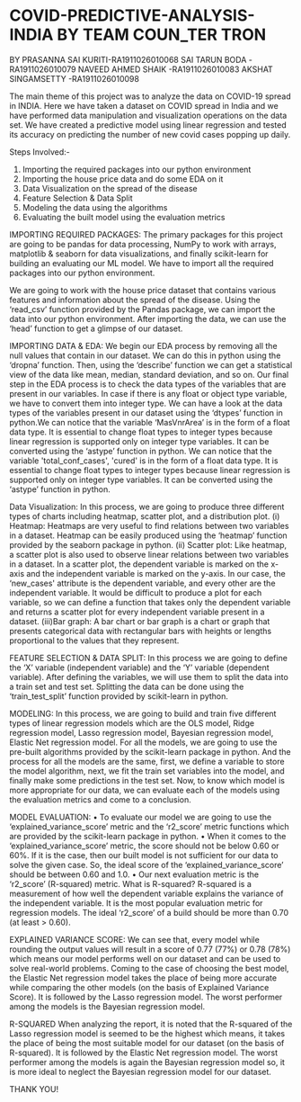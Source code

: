 # COVID-PREDICTIVE-ANALYSIS-INDIA BY TEAM COUN_TER TRON
BY PRASANNA SAI KURITI-RA1911026010068
   SAI TARUN BODA     -RA1911026010079
   NAVEED AHMED SHAIK -RA1911026010083
   AKSHAT SINGAMSETTY -RA1911026010098


The main theme of this project was to analyze the data on COVID-19 spread in INDIA. Here we have taken a dataset on COVID spread in India and we have performed data manipulation and visualization operations on the data set. We have created a predictive model using linear regression and tested its accuracy on predicting the number of new covid cases popping up daily.

Steps Involved:-
1.	Importing the required packages into our python environment
2.	Importing the house price data and do some EDA on it
3.	Data Visualization on the spread of the disease
4.	Feature Selection & Data Split
5.	Modeling the data using the algorithms
6.	Evaluating the built model using the evaluation metrics


IMPORTING REQUIRED PACKAGES:
The primary packages for this project are going to be pandas for data processing, NumPy to work with arrays, matplotlib & seaborn for data visualizations, and finally scikit-learn for building an evaluating our ML model. We have to import all the required packages into our python environment.

We are going to work with the house price dataset that contains various features and information about the spread of the disease. Using the ‘read_csv’ function provided by the Pandas package, we can import the data into our python environment. After importing the data, we can use the ‘head’ function to get a glimpse of our dataset.

IMPORTING DATA & EDA:
We begin our EDA process by removing all the null values that contain in our dataset. We can do this in python using the ‘dropna’ function.
Then, using the ‘describe’ function we can get a statistical view of the data like mean, median, standard deviation, and so on.
Our final step in the EDA process is to check the data types of the variables that are present in our variables. In case if there is any float or object type variable, we have to convert them into integer type. We can have a look at the data types of the variables present in our dataset using the ‘dtypes’ function in python.We can notice that the variable ‘MasVnrArea’ is in the form of a float data type. It is essential to change float types to integer types because linear regression is supported only on integer type variables. It can be converted using the ‘astype’ function in python.
We can notice that the variable 'total_conf_cases', 'cured' is in the form of a float data type. It is essential to change float types to integer types because linear regression is supported only on integer type variables. It can be converted using the ‘astype’ function in python.

Data Visualization:
In this process, we are going to produce three different types of charts including heatmap, scatter plot, and a distribution plot.
(i) Heatmap:
Heatmaps are very useful to find relations between two variables in a dataset. Heatmap can be easily produced using the ‘heatmap’ function provided by the seaborn package in python.
(ii) Scatter plot:
Like heatmap, a scatter plot is also used to observe linear relations between two variables in a dataset. In a scatter plot, the dependent variable is marked on the x-axis and the independent variable is marked on the y-axis. In our case, the ‘new_cases' attribute is the dependent variable, and every other are the independent variable. It would be difficult to produce a plot for each variable, so we can define a function that takes only the dependent variable and returns a scatter plot for every independent variable present in a dataset.
(iii)Bar graph:
A bar chart or bar graph is a chart or graph that presents categorical data with rectangular bars with heights or lengths proportional to the values that they represent.

FEATURE SELECTION & DATA SPLIT:
In this process we are going to define the ‘X’ variable (independent variable) and the ‘Y’ variable (dependent variable). After defining the variables, we will use them to split the data into a train set and test set. Splitting the data can be done using the ‘train_test_split’ function provided by scikit-learn in python.

MODELING:
In this process, we are going to build and train five different types of linear regression models which are the OLS model, Ridge regression model, Lasso regression model, Bayesian regression model, Elastic Net regression model. For all the models, we are going to use the pre-built algorithms provided by the scikit-learn package in python. And the process for all the models are the same, first, we define a variable to store the model algorithm, next, we fit the train set variables into the model, and finally make some predictions in the test set.
Now, to know which model is more appropriate for our data, we can evaluate each of the models using the evaluation metrics and come to a conclusion.

MODEL EVALUATION:
•	To evaluate our model we are going to use the ‘explained_variance_score’ metric and the ‘r2_score’ metric functions which are provided by the scikit-learn package in python.
•	When it comes to the ‘explained_variance_score’ metric, the score should not be below 0.60 or 60%. If it is the case, then our built model is not sufficient for our data to solve the given case. So, the ideal score of the ‘explained_variance_score’ should be between 0.60 and 1.0.
•	Our next evaluation metric is the ‘r2_score’ (R-squared) metric. What is R-squared? R-squared is a measurement of how well the dependent variable explains the variance of the independent variable. It is the most popular evaluation metric for regression models. The ideal ‘r2_score’ of a build should be more than 0.70 (at least > 0.60).

EXPLAINED VARIANCE SCORE:
We can see that, every model while rounding the output values will result in a score of 0.77 (77%) or 0.78 (78%) which means our model performs well on our dataset and can be used to solve real-world problems. Coming to the case of choosing the best model, the Elastic Net regression model takes the place of being more accurate while comparing the other models (on the basis of Explained Variance Score). It is followed by the Lasso regression model. The worst performer among the models is the Bayesian regression model.

R-SQUARED
When analyzing the report, it is noted that the R-squared of the Lasso regression model is seemed to be the highest which means, it takes the place of being the most suitable model for our dataset (on the basis of R-squared). It is followed by the Elastic Net regression model. The worst performer among the models is again the Bayesian regression model so, it is more ideal to neglect the Bayesian regression model for our dataset.

THANK YOU!
